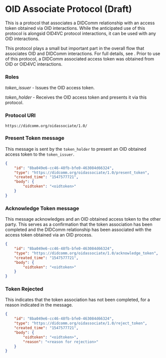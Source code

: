 # OID Associate Protocol (Draft)

This is a protocol that associates a DIDComm relationship with an access token obtained via OID interactions. While the anticipated use of this protocol is alongsid OID4VC protocol interactions, it can be used with any OID interactions.

This protocol plays a small but important part in the overall flow that associates OID and DIDComm interactions. For full details, see <link here>. Prior to use of this protocol, a DIDComm associated access token was obtained from OID or OID4VC interactions. 

### Roles
*token_issuer* - Issues the OID access token.

*token_holder* - Receives the OID access token and presents it via this protocol. 

### Protocol URI

`https://didcomm.org/oidassociate/1.0/`

### Present Token message

This message is sent by the `token_holder` to present an OID obtained access token to the `token_issuer`.

```json
{
    "id": "8ba049e6-cc46-48fb-bfe0-463084d66324",
    "type": "https://didcomm.org/oidassociate/1.0/present_token",
    "created_time": "1547577721",
    "body": {
        "oidtoken": "<oidtoken>"
    }
}
```

### Acknowledge Token message

This message acknowledges and an OID obtained access token to the other party. This serves as a confirmation that the token association has been completed and the DIDComm relationship has been associated with the access token obtained via an OID process. 

```json
{
    "id": "8ba049e6-cc46-48fb-bfe0-463084d66324",
    "type": "https://didcomm.org/oidassociate/1.0/acknowledge_token",
    "created_time": "1547577721",
    "body": {
        "oidtoken": "<oidtoken>"
    }
}
```

### Token Rejected

This indicates that the token association has not been completed, for a reason indicated in the message.

```json
{
    "id": "8ba049e6-cc46-48fb-bfe0-463084d66324",
    "type": "https://didcomm.org/oidassociate/1.0/reject_token",
    "created_time": "1547577721",
    "body": {
        "oidtoken": "<oidtoken>",
        "reason": "<reason for rejection>"
    }
}
```
